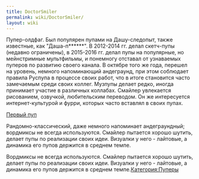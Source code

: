 ```yaml
---
title: DoctorSmiler
permalink: wiki/DoctorSmiler/
layout: wiki
---
```


Пупер-олдфаг. Был популярен пупами на Дашу-следопыт, также известные,
как "Даша-п\*\*\*\*\*\*". В 2012-2014 гг. делал скетч-пупы (недавно
ограничены), в 2015-2016 гг. делал пупы на популярные, но мейнстримные
мультфильмы, и понемногу отставал от узнаваемых пуперов по развитию
своего канала. В октябре того же года, перешел на уровень, немного
напоминающий андеграунд, при этом соблюдает правила Руспупа в процессе
своих работ, что в итоге становится часто замечаемым среди своих коллег.
Музпупы делает редко, иногда принимает участие в различных коллабах.
Смайлер увлекается рисованием, озвучкой, любительским переводом. Он же
интересуется интернет-культурой и фурри, которых часто вставлял в своих
пупах.

[Первый пуп](https://vk.com/video-36302598_162347019)

Рандомно-классический, даже немного напоминает андеграундный; вордмиксы
не всегда используются. Смайлер пытается хорошо шутить, делает пупы по
реализации своих идеи. Визуалки у него - лайтовые, а динамика его пупов
держится в среднем темпе.

Вордмиксы не всегда используются. Смайлер пытается хорошо шутить, делает
пупы по реализации своих идеи. Визуалки у него - лайтовые, а динамика
его пупов держится в среднем
темпе.[Категория:Пуперы](Категория:Пуперы "wikilink")
